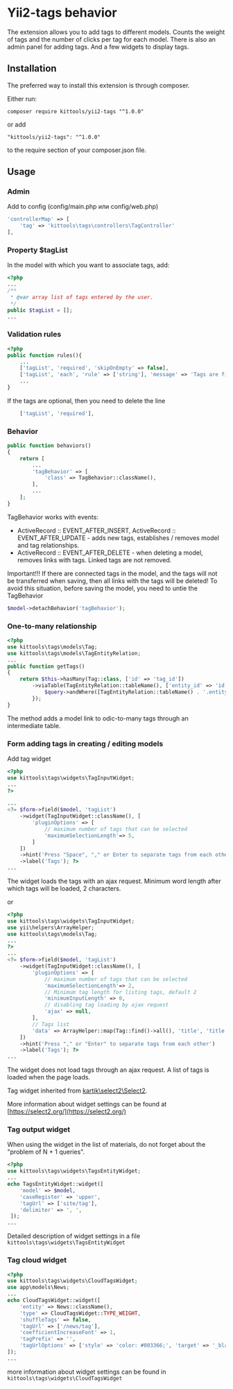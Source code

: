 # Yii2-tags behavior

The extension allows you to add tags to different models. Counts the weight of tags and the number of clicks per tag 
for each model. There is also an admin panel for adding tags. And a few widgets to display tags.

## Installation

The preferred way to install this extension is through composer.

Either run:

```composer require kittools/yii2-tags "^1.0.0"```

or add

```"kittools/yii2-tags": "^1.0.0"```

to the require section of your composer.json file.

## Usage

### Admin

Add to config (config/main.php или config/web.php)

```php
'controllerMap' => [
    'tag' => 'kittools\tags\controllers\TagController'
],
```

### Property $tagList

In the model with which you want to associate tags, add:

```php
<?php
...
/**
 * @var array list of tags entered by the user.
 */
public $tagList = [];
...
```

### Validation rules
```php
<?php
public function rules(){
    ...
    ['tagList', 'required', 'skipOnEmpty' => false],
    ['tagList', 'each', 'rule' => ['string'], 'message' => 'Tags are filled incorrectly.'],
    ...
}
```

If the tags are optional, then you need to delete the line

```php
    ['tagList', 'required'],
```

### Behavior

```php
public function behaviors()
{
    return [
        ...
        'tagBehavior' => [
            'class' => TagBehavior::className(),
        ],
        ...
    ];
}
```

TagBehavior works with events:
- ActiveRecord :: EVENT_AFTER_INSERT, ActiveRecord :: EVENT_AFTER_UPDATE - adds new tags, establishes / removes model 
and tag relationships.
- ActiveRecord :: EVENT_AFTER_DELETE - when deleting a model, removes links with tags. Linked tags are not removed.

Important!!! If there are connected tags in the model, and the tags will not be transferred when saving, then all links 
with the tags will be deleted!
To avoid this situation, before saving the model, you need to untie the TagBehavior

```php
$model->detachBehavior('tagBehavior');
``` 
    

### One-to-many relationship

```php
<?php
use kittools\tags\models\Tag;
use kittools\tags\models\TagEntityRelation;
...
public function getTags()
{
    return $this->hasMany(Tag::class, ['id' => 'tag_id'])
        ->viaTable(TagEntityRelation::tableName(), ['entity_id' => 'id'], function($query){
            $query->andWhere([TagEntityRelation::tableName() . '.entity' => static::class]);
        });
}
```

The method adds a model link to odic-to-many tags through an intermediate table.


### Form adding tags in creating / editing models

Add tag widget

```php
<?php
use kittools\tags\widgets\TagInputWidget;
...
?>

...
<?= $form->field($model, 'tagList')
    ->widget(TagInputWidget::className(), [
        'pluginOptions' => [
            // maximum number of tags that can be selected
            'maximumSelectionLength'=> 5,
        ]
    ])
    ->hint('Press "Space", "," or Enter to separate tags from each other.')
    ->label('Tags'); ?>
...

```

The widget loads the tags with an ajax request. Minimum word length after which tags will be loaded, 2 characters.

or

```php
<?php
use kittools\tags\widgets\TagInputWidget;
use yii\helpers\ArrayHelper;
use kittools\tags\models\Tag;
...
?>
...
<?= $form->field($model, 'tagList')
    ->widget(TagInputWidget::className(), [
        'pluginOptions' => [
            // maximum number of tags that can be selected
            'maximumSelectionLength'=> 2,
            // Minimum tag length for listing tags, default 2
            'minimumInputLength' => 0,
            // disabling tag loading by ajax request
            'ajax' => null,
        ],
        // Tags list
        'data' => ArrayHelper::map(Tag::find()->all(), 'title', 'title')
    ])
    ->hint('Press "," or "Enter" to separate tags from each other')
    ->label('Tags'); ?>
...

```

The widget does not load tags through an ajax request. A list of tags is loaded when the page loads.

Tag widget inherited from [kartik\select2\Select2](http://demos.krajee.com/widget-details/select2).

More information about widget settings can be found at [https://select2.org/](https://select2.org/)

### Tag output widget

When using the widget in the list of materials, do not forget about the "problem of N + 1 queries".

```php
<?php
use kittools\tags\widgets\TagsEntityWidget;
...
echo TagsEntityWidget::widget([
    'model' => $model,
    'caseRegister' => 'upper',
    'tagUrl' => ['site/tag'],
    'delimiter' => ', ',
 ]);
...

```
Detailed description of widget settings in a file ```kittools\tags\widgets\TagsEntityWidget```

### Tag cloud widget

```php
<?php
use kittools\tags\widgets\CloudTagsWidget;
use app\models\News;
...
echo CloudTagsWidget::widget([
    'entity' => News::className(),
    'type' => CloudTagsWidget::TYPE_WEIGHT,
    'shuffleTags' => false,
    'tagUrl' => ['/news/tag'],
    'coefficientIncreaseFont' => 1,
    'tagPrefix' => '',
    'tagUrlOptions' => ['style' => 'color: #003366;', 'target' => '_blank']
]);
...
```

more information about widget settings can be found in ```kittools\tags\widgets\CloudTagsWidget```